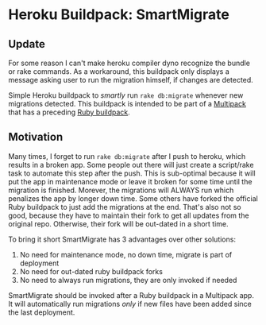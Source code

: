 # Heroku Buildpack: SmartMigrate

## Update
For some reason I can't make heroku compiler dyno recognize the bundle or rake commands.
As a workaround, this buildpack only displays a message asking user to run the migration himself, if changes are detected.

Simple Heroku buildpack to *smartly* run `rake db:migrate` whenever new migrations detected.
This buildpack is intended to be part of a [Multipack](https://github.com/ddollar/heroku-buildpack-multi) that has a preceding [Ruby buildpack](https://github.com/heroku/heroku-buildpack-ruby).

## Motivation
Many times, I forget to run `rake db:migrate` after I push to heroku, which results in a broken app.
Some people out there will just create a script/rake task to automate this step after the push.
This is sub-optimal because it will put the app in maintenance mode or leave it broken for some time
until the migration is finished. Morever, the migrations will ALWAYS run which penalizes the app by longer down time.
Some others have forked the official Ruby buildpack to just add the migrations at the end.
That's also not so good, because they have to maintain their fork to get all updates from the original repo.
Otherwise, their fork will be out-dated in a short time.

To bring it short SmartMigrate has 3 advantages over other solutions:

 1. No need for maintenance mode, no down time, migrate is part of deployment
 2. No need for out-dated ruby buildpack forks
 3. No need to always run migrations, they are only invoked if needed

SmartMigrate should be invoked after a Ruby buildpack in a Multipack app. It will automatically run migrations
*only* if new files have been added since the last deployment.
